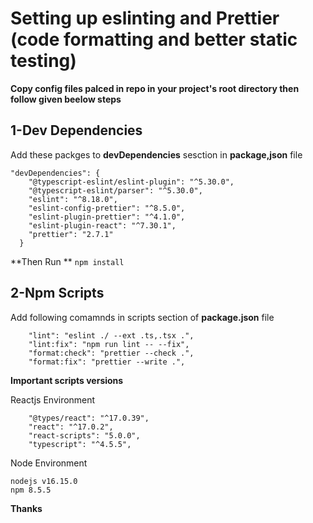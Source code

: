 # Setting up eslinting and Prettier (code formatting and better static testing)  
**Copy config files palced in repo in your project's root directory then follow given beelow steps**
## 1-Dev Dependencies 
Add these packges to **devDependencies** sesction in **package,json** file 
```
"devDependencies": {
    "@typescript-eslint/eslint-plugin": "^5.30.0",
    "@typescript-eslint/parser": "^5.30.0",
    "eslint": "^8.18.0",
    "eslint-config-prettier": "^8.5.0",
    "eslint-plugin-prettier": "^4.1.0",
    "eslint-plugin-react": "^7.30.1",
    "prettier": "2.7.1"
  }
```

**Then Run **
```npm install```

## 2-Npm Scripts
Add following comamnds in scripts section of **package.json** file
```
    "lint": "eslint ./ --ext .ts,.tsx .",
    "lint:fix": "npm run lint -- --fix",
    "format:check": "prettier --check .",
    "format:fix": "prettier --write .",
```
**Important scripts versions**

Reactjs Environment
```
    "@types/react": "^17.0.39",
    "react": "^17.0.2",
    "react-scripts": "5.0.0",
    "typescript": "^4.5.5",
```
Node Environment
```
nodejs v16.15.0 
npm 8.5.5
```


**Thanks**
